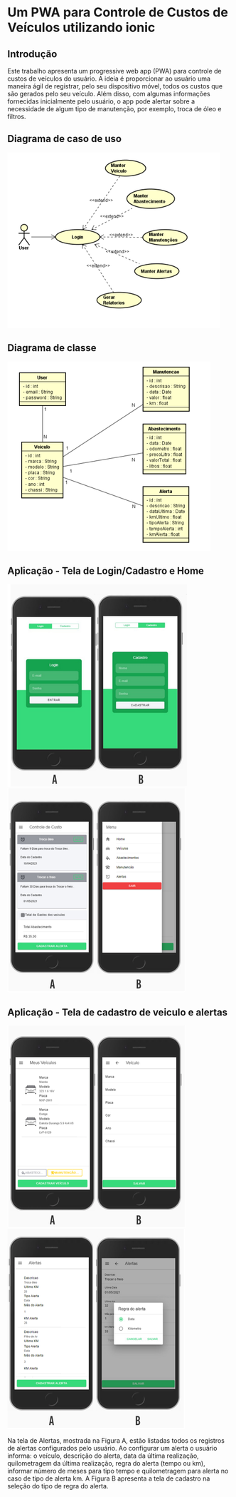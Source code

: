 # Um PWA para Controle de Custos de Veículos utilizando ionic

## Introdução

Este trabalho apresenta um progressive web app (PWA) para controle de custos
de veículos do usuário. A ideia é proporcionar ao usuário uma maneira ágil
de registrar, pelo seu dispositivo móvel, todos os custos que são gerados pelo
seu veículo. Além disso, com algumas informações fornecidas inicialmente pelo
usuário, o app pode alertar sobre a necessidade de algum tipo de manutenção,
por exemplo, troca de óleo e filtros.

##  Diagrama de caso de uso 
![Arquitetura.](src/assets/img/casouso.png) 

##  Diagrama de classe
![Arquitetura.](src/assets/img/classe.png)

##   Aplicação - Tela de Login/Cadastro e Home
![Arquitetura.](src/assets/img/img1.png) ![Arquitetura.](src/assets/img/inicial.png) 

##   Aplicação - Tela de cadastro de veiculo e alertas
![Arquitetura.](src/assets/img/cadastro.png)
![Arquitetura.](src/assets/img/alertas.png)

Na tela de Alertas, mostrada na Figura A, estão listadas todos os registros
de alertas configurados pelo usuário. Ao configurar um alerta o usuário informa: o
veículo, descrição do alerta, data da última realização, quilometragem da última
realização, regra do alerta (tempo ou km), informar número de meses para tipo
tempo e quilometragem para alerta no caso de tipo de alerta km. A Figura B
apresenta a tela de cadastro na seleção do tipo de regra do alerta.

